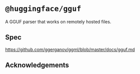 # `@huggingface/gguf`

A GGUF parser that works on remotely hosted files.

## Spec

https://github.com/ggerganov/ggml/blob/master/docs/gguf.md

## Acknowledgements

